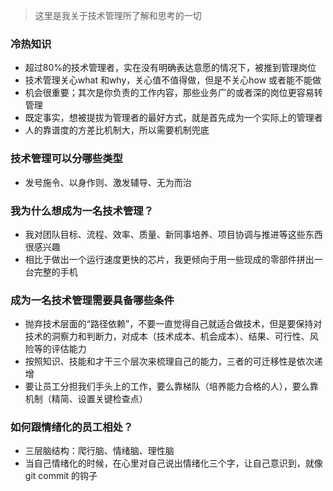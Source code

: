> 这里是我关于技术管理所了解和思考的一切

### 冷热知识
- 超过80%的技术管理者，实在没有明确表达意愿的情况下，被推到管理岗位
- 技术管理关心what 和why，关心值不值得做，但是不关心how 或者能不能做
- 机会很重要；其次是你负责的工作内容，那些业务广的或者深的岗位更容易转管理
- 既定事实，想被提拔为管理者的最好方式，就是首先成为一个实际上的管理者
- 人的靠谱度的方差比机制大，所以需要机制兜底

### 技术管理可以分哪些类型
- 发号施令、以身作则、激发辅导、无为而治

### 我为什么想成为一名技术管理？
- 我对团队目标、流程、效率、质量、新同事培养、项目协调与推进等这些东西很感兴趣 
- 相比于做出一个运行速度更快的芯片，我更倾向于用一些现成的零部件拼出一台完整的手机

### 成为一名技术管理需要具备哪些条件
- 抛弃技术层面的“路径依赖”，不要一直觉得自己就适合做技术，但是要保持对技术的洞察力和判断力，对成本（技术成本、机会成本）、结果、可行性、风险等的评估能力
- 按照知识、技能和才干三个层次来梳理自己的能力，三者的可迁移性是依次递增
- 要让员工分担我们手头上的工作，要么靠梯队（培养能力合格的人），要么靠机制（精简、设置关键检查点）

### 如何跟情绪化的员工相处？
- 三层脑结构：爬行脑、情绪脑、理性脑
- 当自己情绪化的时候，在心里对自己说出情绪化三个字，让自己意识到，就像git commit 的钩子